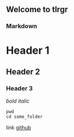 ## Welcome to tlrgr

### Markdown

# Header 1
## Header 2
### Header 3
*bold* _italic_

```
pwd 
cd some_folder
```
link [github](https://tlrgr.github.com)
